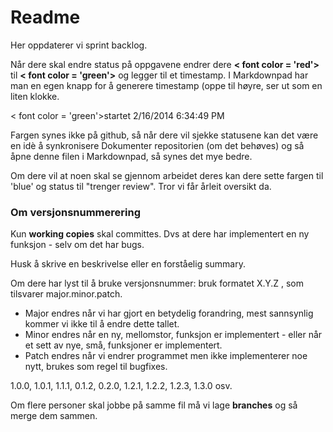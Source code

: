 Readme
==========

Her oppdaterer vi sprint backlog. 

Når dere skal endre status på oppgavene endrer dere **< font color = 'red'>** til **< font color = 'green'>** og legger til et timestamp. I Markdownpad har man en egen knapp for å generere timestamp (oppe til høyre, ser ut som en liten klokke.

< font color = 'green'>startet 2/16/2014 6:34:49 PM </font>

Fargen synes ikke på github, så når dere vil sjekke statusene kan det være en idè å synkronisere Dokumenter repositorien (om det behøves) og så åpne denne filen i Markdownpad, så synes det mye bedre.

Om dere vil at noen skal se gjennom arbeidet deres kan dere sette fargen til 'blue' og status til "trenger review". Tror vi får årleit oversikt da. 

### Om versjonsnummerering ###

Kun **working copies** skal committes. Dvs at dere har implementert en ny funksjon - selv om det har bugs. 

Husk å skrive en beskrivelse eller en forståelig summary. 

Om dere har lyst til å bruke versjonsnummer: bruk formatet X.Y.Z , som tilsvarer major.minor.patch.

* Major endres når vi har gjort en betydelig forandring, mest sannsynlig kommer vi ikke til å endre dette tallet.
* Minor endres når en ny, mellomstor, funksjon er implementert - eller når et sett av nye, små, funksjoner er implementert.
* Patch endres når vi endrer programmet men ikke implementerer noe nytt, brukes som regel til bugfixes.

1.0.0, 1.0.1, 1.1.1, 0.1.2, 0.2.0, 1.2.1, 1.2.2, 1.2.3, 1.3.0 osv.


Om flere personer skal jobbe på samme fil må vi lage **branches** og så merge dem sammen.